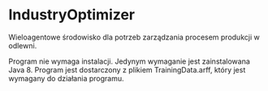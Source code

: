 # **IndustryOptimizer**

Wieloagentowe środowisko dla potrzeb zarządzania procesem produkcji w odlewni.

Program nie wymaga instalacji. Jedynym wymaganie jest zainstalowana Java 8. Program jest dostarczony z plikiem TrainingData.arff, który jest wymagany do działania programu.
